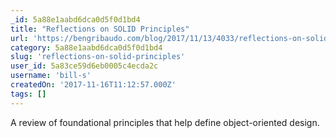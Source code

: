 ```yaml
---
_id: 5a88e1aabd6dca0d5f0d1bd4
title: "Reflections on SOLID Principles"
url: 'https://bengribaudo.com/blog/2017/11/13/4033/reflections-on-solid-principles'
category: 5a88e1aabd6dca0d5f0d1bd4
slug: 'reflections-on-solid-principles'
user_id: 5a83ce59d6eb0005c4ecda2c
username: 'bill-s'
createdOn: '2017-11-16T11:12:57.000Z'
tags: []
---
```


A review of foundational principles that help define object-oriented design.
